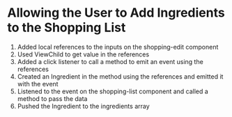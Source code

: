 # Allowing the User to Add Ingredients to the Shopping List
01. Added local references to the inputs on the shopping-edit component
02. Used ViewChild to get value in the references
03. Added a click listener to call a method to emit an event using the references
04. Created an Ingredient in the method using the references and emitted it with the event
05. Listened to the event on the shopping-list component and called a method to pass the data
06. Pushed the Ingredient to the ingredients array